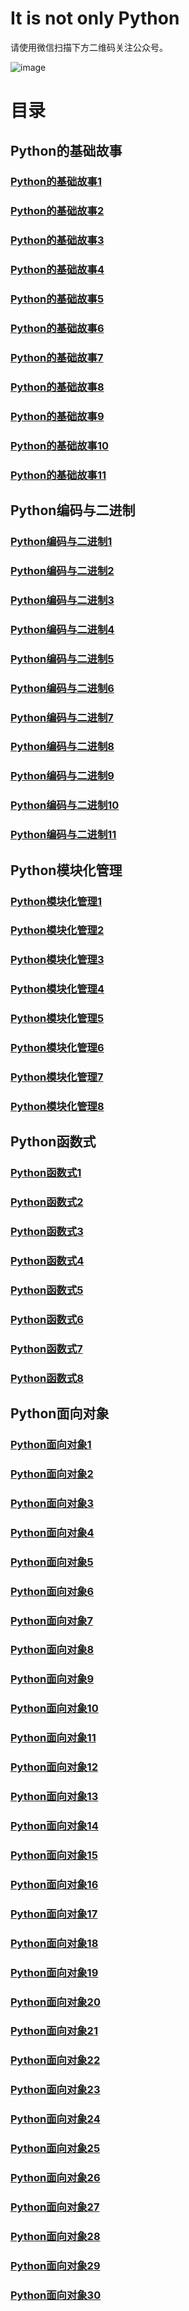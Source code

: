 # It is not only Python

请使用微信扫描下方二维码关注公众号。

![image](qrcode.jpg)

# 目录
##  Python的基础故事
### [ Python的基础故事1](basic/basic1.md)
### [ Python的基础故事2](basic/basic2.md)
### [ Python的基础故事3](basic/basic3.md)
### [ Python的基础故事4](basic/basic4.md)
### [ Python的基础故事5](basic/basic5.md)
### [ Python的基础故事6](basic/basic6.md)
### [ Python的基础故事7](basic/basic7.md)
### [ Python的基础故事8](basic/basic8.md)
### [ Python的基础故事9](basic/basic9.md)
### [ Python的基础故事10](basic/basic10.md)
### [ Python的基础故事11](basic/basic11.md)
##  Python编码与二进制
### [ Python编码与二进制1](Binary/Python_binary1.md)
### [ Python编码与二进制2](Binary/Python_binary2.md)
### [ Python编码与二进制3](Binary/Python_binary3.md)
### [ Python编码与二进制4](Binary/Python_binary4.md)
### [ Python编码与二进制5](Binary/Python_binary5.md)
### [ Python编码与二进制6](Binary/Python_binary6.md)
### [ Python编码与二进制7](Binary/Python_binary7.md)
### [ Python编码与二进制8](Binary/Python_binary8.md)
### [ Python编码与二进制9](Binary/Python_binary9.md)
### [ Python编码与二进制10](Binary/Python_binary10.md)
### [ Python编码与二进制11](Binary/Python_binary11.md)
##  Python模块化管理
### [ Python模块化管理1](Module/modules1.md)
### [ Python模块化管理2](Module/modules2.md)
### [ Python模块化管理3](Module/modules3.md)
### [ Python模块化管理4](Module/modules4.md)
### [ Python模块化管理5](Module/modules5.md)
### [ Python模块化管理6](Module/modules6.md)
### [ Python模块化管理7](Module/modules7.md)
### [ Python模块化管理8](Module/modules8.md)
##  Python函数式
### [ Python函数式1](functional_programming/functional_programming1.md)
### [ Python函数式2](functional_programming/functional_programming2.md)
### [ Python函数式3](functional_programming/functional_programming3.md)
### [ Python函数式4](functional_programming/functional_programming4.md)
### [ Python函数式5](functional_programming/functional_programming5.md)
### [ Python函数式6](functional_programming/functional_programming6.md)
### [ Python函数式7](functional_programming/functional_programming7.md)
### [ Python函数式8](functional_programming/functional_programming8.md)
##  Python面向对象
### [ Python面向对象1](Object_Oriented/object_oriented1.md)
### [ Python面向对象2](Object_Oriented/object_oriented2.md)
### [ Python面向对象3](Object_Oriented/object_oriented3.md)
### [ Python面向对象4](Object_Oriented/object_oriented4.md)
### [ Python面向对象5](Object_Oriented/object_oriented5.md)
### [ Python面向对象6](Object_Oriented/object_oriented6.md)
### [ Python面向对象7](Object_Oriented/object_oriented7.md)
### [ Python面向对象8](Object_Oriented/object_oriented8.md)
### [ Python面向对象9](Object_Oriented/object_oriented9.md)
### [ Python面向对象10](Object_Oriented/object_oriented10.md)
### [ Python面向对象11](Object_Oriented/object_oriented11.md)
### [ Python面向对象12](Object_Oriented/object_oriented12.md)
### [ Python面向对象13](Object_Oriented/object_oriented13.md)
### [ Python面向对象14](Object_Oriented/object_oriented14.md)
### [ Python面向对象15](Object_Oriented/object_oriented15.md)
### [ Python面向对象16](Object_Oriented/object_oriented16.md)
### [ Python面向对象17](Object_Oriented/object_oriented17.md)
### [ Python面向对象18](Object_Oriented/object_oriented18.md)
### [ Python面向对象19](Object_Oriented/object_oriented19.md)
### [ Python面向对象20](Object_Oriented/object_oriented20.md)
### [ Python面向对象21](Object_Oriented/object_oriented21.md)
### [ Python面向对象22](Object_Oriented/object_oriented22.md)
### [ Python面向对象23](Object_Oriented/object_oriented23.md)
### [ Python面向对象24](Object_Oriented/object_oriented24.md)
### [ Python面向对象25](Object_Oriented/object_oriented25.md)
### [ Python面向对象26](Object_Oriented/object_oriented26.md)
### [ Python面向对象27](Object_Oriented/object_oriented27.md)
### [ Python面向对象28](Object_Oriented/object_oriented28.md)
### [ Python面向对象29](Object_Oriented/object_oriented29.md)
### [ Python面向对象30](Object_Oriented/object_oriented30.md)
